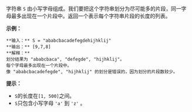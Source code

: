 字符串 `S` 由小写字母组成。我们要把这个字符串划分为尽可能多的片段，同一字母最多出现在一个片段中。返回一个表示每个字符串片段的长度的列表。

**示例：**

    
    
    **输入：** S = "ababcbacadefegdehijhklij"
    **输出：** [9,7,8]
    **解释：**
    划分结果为 "ababcbaca", "defegde", "hijhklij"。
    每个字母最多出现在一个片段中。
    像 "ababcbacadefegde", "hijhklij" 的划分是错误的，因为划分的片段数较少。
    

**提示：**

  * `S`的长度在`[1, 500]`之间。
  * `S`只包含小写字母 `'a'` 到 `'z'` 。

